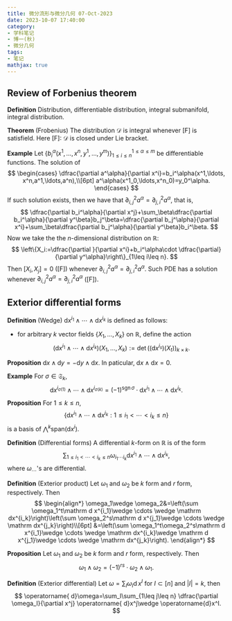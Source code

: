 ```yaml
---
title: 微分流形与微分几何 07-Oct-2023
date: 2023-10-07 17:40:00
category: 
- 学科笔记
- 博一(秋)
- 微分几何
tags: 
- 笔记
mathjax: true
---
```


## Review of Forbenius theorem

**Definition** Distribution, differentiable distribution, integral submanifold, integral distribution. 

**Theorem** (Frobenius) The distribution $\mathscr D$ is integral whenever [F] is satisfield. Here [F]: $\mathscr D$ is closed under Lie bracket.

**Example** Let $\{b_i^\alpha(x^1,\ldots, x^n,y^1,\ldots, y^m)\}_{1\leq i\leq n}^{1\leq \alpha\leq m}$ be differentiable functions. The solution of 
$$
\begin{cases}
\dfrac{\partial a^\alpha}{\partial x^i}=b_i^\alpha(x^1,\ldots, x^n,a^1,\ldots,a^n),\\[6pt]
a^\alpha(x^1_0,\ldots,x^n_0)=y_0^\alpha.
\end{cases}
$$
If such solution exists, then we have that $\partial^2_{i,j}a^\alpha=\partial^2_{j,i}a^\alpha$, that is, 
$$
\dfrac{\partial b_i^\alpha}{\partial x^j}+\sum_\beta\dfrac{\partial b_i^\alpha}{\partial y^\beta}b_j^\beta=\dfrac{\partial b_j^\alpha}{\partial x^i}+\sum_\beta\dfrac{\partial b_j^\alpha}{\partial y^\beta}b_i^\beta.
$$
Now we take the the $n$-dimensional distribution on $\mathbb R$: 
$$
\left\{X_i:=\dfrac{\partial }{\partial x^i}+b_i^\alpha\cdot \dfrac{\partial}{\partial y^\alpha}\right\}_{1\leq i\leq n}.
$$
Then $[X_i,X_j]=0$ ([F]) whenever $\partial^2_{i,j}a^\alpha=\partial^2_{j,i}a^\alpha$. Such PDE has a solution whenever $\partial^2_{i,j}a^\alpha=\partial^2_{j,i}a^\alpha$ ([F]). 

## Exterior differential forms

**Definition** (Wedge) $\mathrm d x^{i_1}\wedge \cdots \wedge \mathrm dx^{i_k}$ is defined as follows: 
* for arbitrary $k$ vector fields $\{X_1,\ldots, X_k\}$ on $\mathbb R$, define the action
$$
(\mathrm d x^{i_1}\wedge \cdots \wedge \mathrm dx^{i_k})(X_1,\ldots ,X_k):=\det ((\mathrm dx^{i_s})(X_t))_{k\times k}. 
$$

**Proposition** $\mathrm dx\wedge \mathrm dy=-\mathrm dy\wedge \mathrm dx$. In paticular, $\mathrm dx\wedge \mathrm dx=0$. 

**Example** For $\sigma\in \mathfrak S_k$, 
$$
\mathrm d x^{i_{\sigma(1)}}\wedge \cdots \wedge \mathrm dx^{i_{\sigma(k)}}=(-1)^{\operatorname{sgn}\sigma} \cdot \mathrm d x^{i_1}\wedge \cdots \wedge \mathrm dx^{i_k}.
$$

**Proposition** For $1\leq k\leq n$, 
$$
\{\mathrm d x^{i_1}\wedge \cdots \wedge \mathrm dx^{i_k}: 1\leq i_1<\cdots <i_k\leq n\}
$$
is a basis of $\bigwedge^k \mathrm{span}(\mathrm dx^i)$. 

**Definition** (Differential forms) A differential $k$-form on $\mathbb R$ is of the form
$$
\sum_{1\leq i_1<\cdots <i_k\leq n}\omega_{i_1\cdots i_k}\mathrm d x^{i_1}\wedge \cdots \wedge \mathrm dx^{i_k},
$$
where $\omega_{\cdots}$'s are differential. 

**Definition** (Exterior product) Let $\omega_1$ and $\omega_2$ be $k$ form and $r$ form, respectively. Then
$$
\begin{align*}
\omega_1\wedge \omega_2&=\left(\sum \omega_1^t\mathrm d x^{i_1}\wedge \cdots \wedge \mathrm dx^{i_k}\right)\left(\sum \omega_2^s\mathrm d x^{j_1}\wedge \cdots \wedge \mathrm dx^{j_k}\right)\\[6pt]
&=\left(\sum \omega_1^t\omega_2^s\mathrm d x^{i_1}\wedge \cdots \wedge \mathrm dx^{i_k}\wedge \mathrm d x^{j_1}\wedge \cdots \wedge \mathrm dx^{j_k}\right).
\end{align*}
$$

**Proposition** Let $\omega_1$ and $\omega_2$ be $k$ form and $r$ form, respectively. Then
$$
\omega_1\wedge\omega_2 =(-1)^{rs}\cdot \omega_2\wedge\omega_1.
$$

**Definition** (Exterior differential) Let $\omega=\sum_I \omega_I \operatorname{d}x^I$ for $I\subset [n]$ and $|I|=k$, then
$$
\operatorname{ d}\omega=\sum_I\sum_{1\leq j\leq n} \dfrac{\partial \omega_I}{\partial x^j} \operatorname{ d}x^j\wedge \operatorname{d}x^I.
$$

